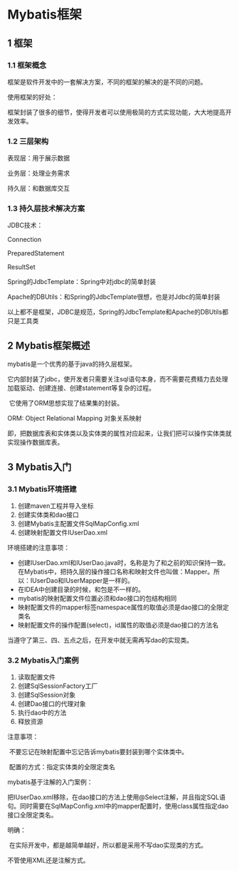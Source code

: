 # Mybatis框架

## 1 框架

### 1.1 框架概念

框架是软件开发中的一套解决方案，不同的框架的解决的是不同的问题。

使用框架的好处：

​	框架封装了很多的细节，使得开发者可以使用极简的方式实现功能，大大地提高开发效率。

### 1.2 三层架构

表现层：用于展示数据

业务层：处理业务需求

持久层：和数据库交互

### 1.3 持久层技术解决方案

JDBC技术：

Connection

PreparedStatement

ResultSet

 Spring的JdbcTemplate：Spring中对jdbc的简单封装

Apache的DBUtils：和Spring的JdbcTemplate很想，也是对Jdbc的简单封装

以上都不是框架，JDBC是规范，Spring的JdbcTemplate和Apache的DBUtils都只是工具类



## 2 Mybatis框架概述

 mybatis是一个优秀的基于java的持久层框架。

​	它内部封装了jdbc，使开发者只需要关注sql语句本身，而不需要花费精力去处理加载驱动、创建连接、创建statement等复杂的过程。

​	它使用了ORM思想实现了结果集的封装。

ORM: Object Relational Mapping 对象关系映射

​			即，把数据库表和实体类以及实体类的属性对应起来，让我们把可以操作实体类就实现操作数据库表。



## 3 Mybatis入门

### 3.1 Mybatis环境搭建

1. 创建maven工程并导入坐标
2. 创建实体类和dao接口
3. 创建Mybatis主配置文件SqlMapConfig.xml
4. 创建映射配置文件IUserDao.xml

环境搭建的注意事项：

- 创建IUserDao.xml和IUserDao.java时，名称是为了和之前的知识保持一致。在Mybatis中，把持久层的操作接口名称和映射文件也叫做：Mapper。所以：IUserDao和IUserMapper是一样的。
- 在IDEA中创建目录的时候，和包是不一样的。
- mybatis的映射配置文件位置必须和dao接口的包结构相同
- 映射配置文件的mapper标签namespace属性的取值必须是dao接口的全限定类名
- 映射配置文件的操作配置(select)，id属性的取值必须是dao接口的方法名

当遵守了第三、四、五点之后，在开发中就无需再写dao的实现类。

### 3.2 Mybatis入门案例

1. 读取配置文件
2. 创建SqlSessionFactory工厂
3. 创建SqlSession对象
4. 创建Dao接口的代理对象
5. 执行dao中的方法
6. 释放资源

注意事项：

​	不要忘记在映射配置中忘记告诉mybatis要封装到哪个实体类中。

​	配置的方式：指定实体类的全限定类名

mybatis基于注解的入门案例：

​	把IUserDao.xml移除，在dao接口的方法上使用@Select注解，并且指定SQL语句。同时需要在SqlMapConfig.xml中的mapper配置时，使用class属性指定dao接口全限定类名。

明确：

​	在实际开发中，都是越简单越好，所以都是采用不写dao实现类的方式。

不管使用XML还是注解方式。